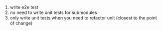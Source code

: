 1. write e2e test
2. no need to write unit tests for submodules
3. only write unit tests when you need to refactor unit (closest to the point of change)